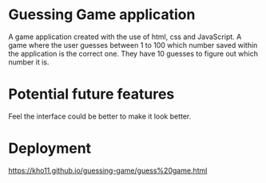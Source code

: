 # Guessing Game application

A game application created with the use of html, css and JavaScript. A game where the user guesses between 1 to 100 which number saved within the application is the correct one. They have 10 guesses to figure out which number it is.

# Potential future features

Feel the interface could be better to make it look better.

# Deployment

https://kho11.github.io/guessing-game/guess%20game.html 


